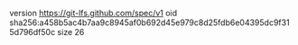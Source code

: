 version https://git-lfs.github.com/spec/v1
oid sha256:a458b5ac4b7aa9c8945af0b692d45e979c8d25fdb6e04395dc9f315d796df50c
size 26
